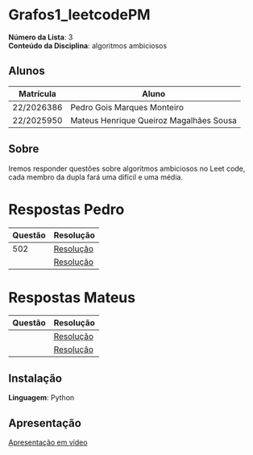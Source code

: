 # Grafos1_leetcodePM

**Número da Lista**: 3<br>
**Conteúdo da Disciplina**: algoritmos ambiciosos<br>

## Alunos
|Matrícula | Aluno |
| -- | -- |
| 22/2026386  |  Pedro Gois Marques Monteiro |
| 22/2025950  |  Mateus Henrique Queiroz Magalhães Sousa |

## Sobre 
Iremos responder questões sobre algoritmos ambiciosos no Leet code, cada membro da dupla fará uma difícil e uma média.

# Respostas Pedro
|Questão | Resolução |
| -- | -- |
| 502  |  [Resolução](./Respostas/502.py) |
|   |  [Resolução]()|

# Respostas Mateus

|Questão | Resolução |
| -- | -- |
|  |  [Resolução]()|
|  |  [Resolução]()|

## Instalação 
**Linguagem**: Python<br>

## Apresentação
[Apresentação em vídeo ]()



